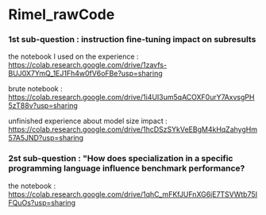 # Rimel_rawCode
### 1st sub-question : instruction fine-tuning impact on subresults
the notebook I used on the experience : https://colab.research.google.com/drive/1zavfs-BUJ0X7YmQ_1EJ1Fh4w0fV6oFBe?usp=sharing

brute notebook : https://colab.research.google.com/drive/1i4UI3um5qACOXF0urY7AxvsgPH5zT88v?usp=sharing

unfinished experience about model size impact : https://colab.research.google.com/drive/1hcDSzSYkVeEBgM4kHqZahygHm57A5JND?usp=sharing

### 2st sub-question : "How does specialization in a specific programming language influence benchmark performance?
the notebook : https://colab.research.google.com/drive/1qhC_mFKfJUFnXG6jE7TSVWtb75IFQuOs?usp=sharing
